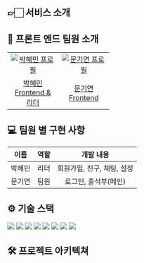 ## 👉🏻 서비스 소개 <br>

## 👻 프론트 엔드 팀원 소개

<table>
  <tr>
    <td align="center" width="100px">
      <a href="https://github.com/IAMISTP" target="_blank">
        <img src="https://avatars.githubusercontent.com/u/137421610?v=4" alt="박혜민 프로필" />
      </a>
    </td>
    <td align="center" width="100px">
      <a href="https://github.com/kiya-moon" target="_blank">
        <img src="https://avatars.githubusercontent.com/u/101784768?v=4" alt="문기연 프로필" />
      </a>
    </td>
    </tr>
    <tr>
        <td align="center">
            <a href="https://github.com/IAMISTP" target="_blank">
                박혜민<br />
                Frontend & 리더
            </a>
        </td>
        <td align="center">
            <a href="https://github.com/kiya-moon" target="_blank">
                문기연<br />
                Frontend
            </a>
    </td>
    </tr>
</table>

## 💻 팀원 별 구현 사항

|  이름  | 역할 | <div align="center">개발 내용</div> |
| :----: | :--: | :---------------------------------: |
| 박혜민 | 리더 |     회원가입, 친구, 채팅, 설정      |
| 문기연 | 팀원 |        로그인, 출석부(메인)         |

## ⚙ 기술 스택

<img src="https://img.shields.io/badge/REACT-61DAFB?style=for-the-badge&logo=react&logoColor=black">
<img src="https://img.shields.io/badge/typescript-3178C6?style=for-the-badge&logo=typescript&logoColor=white"> 
<img src="https://img.shields.io/badge/Sass-CC6699?style=for-the-badge&logo=Sass&logoColor=white"/>
<img src="https://img.shields.io/badge/recoil-FFFFFF?style=for-the-badge&logo=Recoil&logoColor=black">
<img src="https://img.shields.io/badge/react_query-022036?style=for-the-badge&logo=reactquery&logoColor=white">
<img src="https://img.shields.io/badge/React Router-CA4245?style=for-the-badge&logo=React Router&logoColor=white"/>
<img src="https://img.shields.io/badge/socket.io-010101?style=for-the-badge&logo=socket.io&logoColor=white">
<img src="https://img.shields.io/badge/axios-5728DC?style=for-the-badge&logo=axios&logoColor=white">

## 🛠 프로젝트 아키텍쳐
